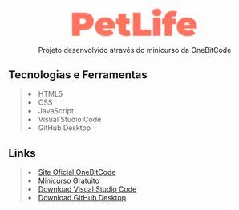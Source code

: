 <div align="center">
  <img width="50%" src="/assets/images/logo.svg">
</div>
<p align="center">Projeto desenvolvido através do minicurso da OneBitCode</p>

## Tecnologias e Ferramentas
> <li>HTML5</li>
> <li>CSS</li>
> <li>JavaScript</li>
> <li>Visual Studio Code</li>
> <li>GitHub Desktop</li>

## Links
> <li><a href="https://www.onebitcode.com" target="_blank">Site Oficial OneBitCode</a></li>
> <li><a href="https://www.onebitcode.com/aulasminicurso" target="_blank">Minicurso Gratuito</a></li>
> <li><a href="https://code.visualstudio.com/download" target="_blank">Download Visual Studio Code</a></li>
> <li><a href="https://desktop.github.com/" target="_blank">Download GitHub Desktop</a></li>

